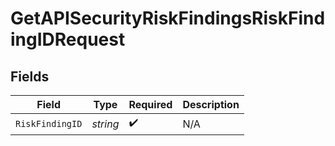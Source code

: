 # GetAPISecurityRiskFindingsRiskFindingIDRequest


## Fields

| Field              | Type               | Required           | Description        |
| ------------------ | ------------------ | ------------------ | ------------------ |
| `RiskFindingID`    | *string*           | :heavy_check_mark: | N/A                |
